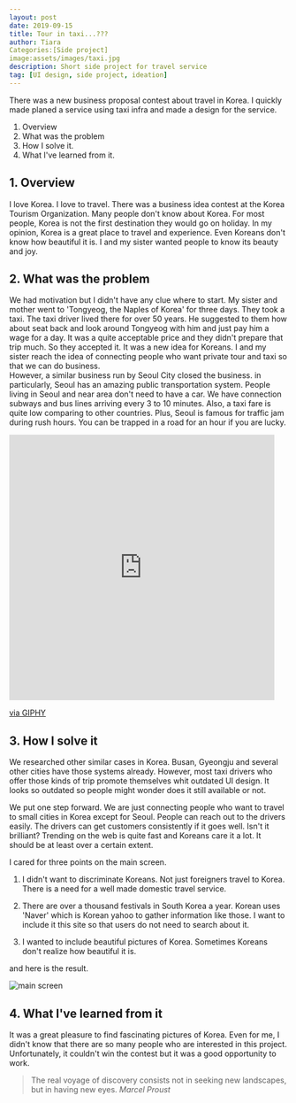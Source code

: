 ```yaml
---
layout: post
date: 2019-09-15
title: Tour in taxi...???
author: Tiara
Categories:[Side project]
image:assets/images/taxi.jpg
description: Short side project for travel service
tag: [UI design, side project, ideation]
---
```


There was a new business proposal contest about travel in Korea. I quickly made planed a service using taxi infra and made a design for the service.

<!--more-->

1. Overview
2. What was the problem
3. How I solve it.
4. What I've learned from it.


## 1. Overview
I love Korea. I love to travel. There was a business idea contest at the Korea Tourism Organization.
Many people don't know about Korea. For most people, Korea is not the first destination they would go on holiday. In my opinion, Korea is a great place to travel and experience. Even Koreans don't know how beautiful it is. I and my sister wanted people to know its beauty and joy.

## 2. What was the problem
We had motivation but I didn't have any clue where to start. My sister and mother went to 'Tongyeog, the Naples of Korea' for three days. They took a taxi. The taxi driver lived there for over 50 years. He suggested to them how about seat back and look around Tongyeog with him and just pay him a wage for a day. It was a quite acceptable price and they didn't prepare that trip much. So they accepted it. It was a new idea for Koreans. I and my sister reach the idea of connecting people who want private tour and taxi so that we can do business.  
However, a similar business run by Seoul City closed the business. in particularly, Seoul has an amazing public transportation system. People living in Seoul and near area don't need to have a car. We have connection subways and bus lines arriving every 3 to 10 minutes. Also, a taxi fare is quite low comparing to other countries. Plus, Seoul is famous for traffic jam during rush hours. You can be trapped in a road for an hour if you are lucky.
<iframe src="https://giphy.com/embed/8L1qxnlmXX9Gtz38lI" width="480" height="480" frameBorder="0" class="giphy-embed" allowFullScreen></iframe><p><a href="https://giphy.com/gifs/latenightseth-seth-meyers-lnsm-8L1qxnlmXX9Gtz38lI">via GIPHY</a></p>

## 3. How I solve it
We researched other similar cases in Korea. Busan, Gyeongju and several other cities have those systems already. However, most taxi drivers who offer those kinds of trip promote themselves whit outdated UI design. It looks so outdated so people might wonder does it still available or not.

We put one step forward. We are just connecting people who want to travel to small cities in Korea except for Seoul. People can reach out to the drivers easily. The drivers can get customers consistently if it goes well. Isn't it brilliant? Trending on the web is quite fast and Koreans care it a lot. It should be at least over a certain extent.

I cared for three points on the main screen.

1. I didn't want to discriminate Koreans. Not just foreigners travel to Korea. There is a need for a well made domestic travel service.

2. There are over a thousand festivals in South Korea a year. Korean uses 'Naver' which is Korean yahoo to gather information like those. I want to include it this site so that users do not need to search about it.

3. I wanted to include beautiful pictures of Korea. Sometimes Koreans don't realize how beautiful it is.

and here is the result.

![main screen](images/tour-in-taxi_main.png)

## 4. What I've learned from it
It was a great pleasure to find fascinating pictures of Korea. Even for me, I didn't know that there are so many people who are interested in this project. Unfortunately, it couldn't win the contest but it was a good opportunity to work.

> The real voyage of discovery consists not in seeking new landscapes, but in having new eyes. <cite> Marcel Proust </cite>
